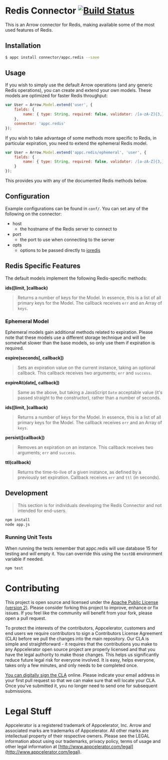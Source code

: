 # Redis Connector [![Build Status](https://travis-ci.org/appcelerator/appc.redis.svg?branch=master)](https://travis-ci.org/appcelerator/appc.redis)

This is an Arrow connector for Redis, making available some of the most used features of Redis.

## Installation

```bash
$ appc install connector/appc.redis --save
```

## Usage

If you wish to simply use the default Arrow operations (and any generic Redis operations), you can create and extend your own models. These models are optimized for faster Redis throughput:

```javascript
var User = Arrow.Model.extend('user', {
	fields: {
		name: { type: String, required: false, validator: /[a-zA-Z]{3,}/ }
	},
	connector: 'appc.redis'
});
```

If you wish to take advantage of some methods more specific to Redis, in particular expiration, you need to extend the ephemeral Redis model.

```javascript
var User = Arrow.Model.extend('appc.redis/ephemeral', 'user', {
	fields: {
		name: { type: String, required: false, validator: /[a-zA-Z]{3,}/ }
	}
});
```

This provides you with any of the documented Redis methods below.

## Configuration

Example configurations can be found in `conf/`. You can set any of the following on the connector:

* host
	- the hostname of the Redis server to connect to
* port
	- the port to use when connecting to the server
* opts
	- options to be passed directly to [ioredis](https://github.com/luin/ioredis/blob/c67f66a0edefafac134d8e43ffd6532f552d1620/API.md#new_Redis_new)

## Redis Specific Features

The default models implement the following Redis-specific methods:

**ids([limit, ]callback)**

> Returns a number of keys for the Model. In essence, this is a list of all primary keys for the Model. The callback receives `err` and an Array of `keys`.

### Ephemeral Model

Ephemeral models gain additional methods related to expiration. Please note that these models use a different storage technique and will be somewhat slower than the base models, so only use them if expiration is required.

**expire(seconds[, callback])**

> Sets an expiration value on the current instance, taking an optional callback. This callback receives two arguments; `err` and `success`. 

**expireAt(date[, callback])**

> Same as the above, but taking a JavaScript `Date` acceptable value (it's passed straight to the constructor), rather than a number of seconds.

**ids([limit, ]callback)**

> Returns a number of keys for the Model. In essence, this is a list of all primary keys for the Model.
> The callback receives `err` and an Array of `keys`.

**persist([callback])**

> Removes an expiration on an instance. This callback receives two arguments; `err` and `success`. 

**ttl(callback)**

> Returns the time-to-live of a given instance, as defined by a previously set expiration. Callback receives `err` and `ttl` (in seconds).

## Development

> This section is for individuals developing the Redis Connector and not intended
  for end-users.

```bash
npm install
node app.js
```

### Running Unit Tests

When running the tests remember that appc.redis will use database 15 for testing and *will* empty it. You can override this using the `testDB` environment variable if needed. 

```bash
npm test
```

# Contributing

This project is open source and licensed under the [Apache Public License (version 2)](http://www.apache.org/licenses/LICENSE-2.0).  Please consider forking this project to improve, enhance or fix issues. If you feel like the community will benefit from your fork, please open a pull request. 

To protect the interests of the contributors, Appcelerator, customers and end users we require contributors to sign a Contributors License Agreement (CLA) before we pull the changes into the main repository. Our CLA is simple and straightforward - it requires that the contributions you make to any Appcelerator open source project are properly licensed and that you have the legal authority to make those changes. This helps us significantly reduce future legal risk for everyone involved. It is easy, helps everyone, takes only a few minutes, and only needs to be completed once. 

[You can digitally sign the CLA](http://bit.ly/app_cla) online. Please indicate your email address in your first pull request so that we can make sure that will locate your CLA.  Once you've submitted it, you no longer need to send one for subsequent submissions.

# Legal Stuff

Appcelerator is a registered trademark of Appcelerator, Inc. Arrow and associated marks are trademarks of Appcelerator. All other marks are intellectual property of their respective owners. Please see the LEGAL information about using our trademarks, privacy policy, terms of usage and other legal information at [http://www.appcelerator.com/legal](http://www.appcelerator.com/legal).
